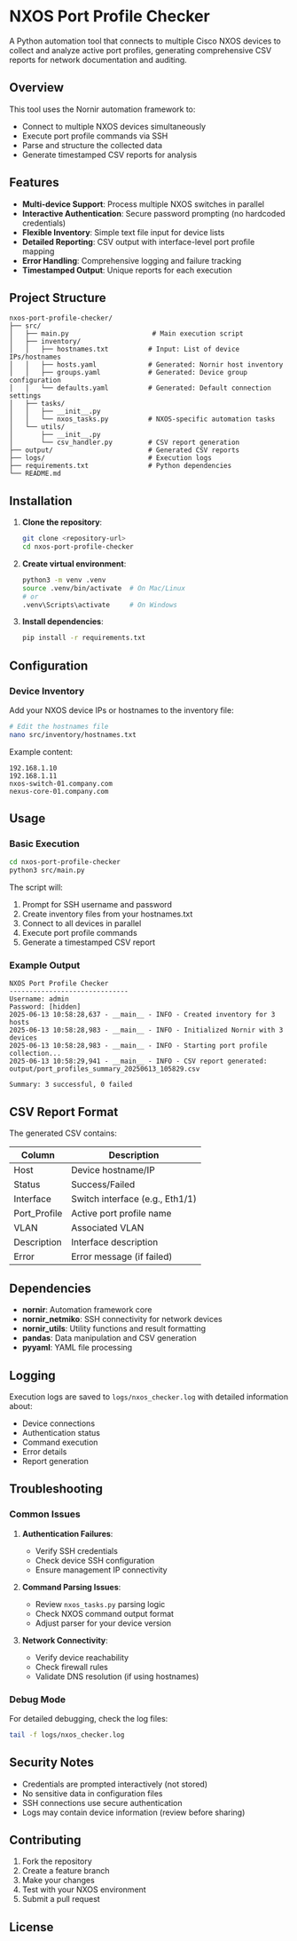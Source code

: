 # NXOS Port Profile Checker

A Python automation tool that connects to multiple Cisco NXOS devices to collect and analyze active port profiles, generating comprehensive CSV reports for network documentation and auditing.

## Overview

This tool uses the Nornir automation framework to:
- Connect to multiple NXOS devices simultaneously
- Execute port profile commands via SSH
- Parse and structure the collected data
- Generate timestamped CSV reports for analysis

## Features

- **Multi-device Support**: Process multiple NXOS switches in parallel
- **Interactive Authentication**: Secure password prompting (no hardcoded credentials)
- **Flexible Inventory**: Simple text file input for device lists
- **Detailed Reporting**: CSV output with interface-level port profile mapping
- **Error Handling**: Comprehensive logging and failure tracking
- **Timestamped Output**: Unique reports for each execution

## Project Structure

```
nxos-port-profile-checker/
├── src/
│   ├── main.py                     # Main execution script
│   ├── inventory/
│   │   ├── hostnames.txt          # Input: List of device IPs/hostnames
│   │   ├── hosts.yaml             # Generated: Nornir host inventory
│   │   ├── groups.yaml            # Generated: Device group configuration
│   │   └── defaults.yaml          # Generated: Default connection settings
│   ├── tasks/
│   │   ├── __init__.py
│   │   └── nxos_tasks.py          # NXOS-specific automation tasks
│   └── utils/
│       ├── __init__.py
│       └── csv_handler.py         # CSV report generation
├── output/                        # Generated CSV reports
├── logs/                          # Execution logs
├── requirements.txt               # Python dependencies
└── README.md
```

## Installation

1. **Clone the repository**:
   ```bash
   git clone <repository-url>
   cd nxos-port-profile-checker
   ```

2. **Create virtual environment**:
   ```bash
   python3 -m venv .venv
   source .venv/bin/activate  # On Mac/Linux
   # or
   .venv\Scripts\activate     # On Windows
   ```

3. **Install dependencies**:
   ```bash
   pip install -r requirements.txt
   ```

## Configuration

### Device Inventory

Add your NXOS device IPs or hostnames to the inventory file:

```bash
# Edit the hostnames file
nano src/inventory/hostnames.txt
```

Example content:
```
192.168.1.10
192.168.1.11
nxos-switch-01.company.com
nexus-core-01.company.com
```

## Usage

### Basic Execution

```bash
cd nxos-port-profile-checker
python3 src/main.py
```

The script will:
1. Prompt for SSH username and password
2. Create inventory files from your hostnames.txt
3. Connect to all devices in parallel
4. Execute port profile commands
5. Generate a timestamped CSV report

### Example Output

```
NXOS Port Profile Checker
------------------------------
Username: admin
Password: [hidden]
2025-06-13 10:58:28,637 - __main__ - INFO - Created inventory for 3 hosts
2025-06-13 10:58:28,983 - __main__ - INFO - Initialized Nornir with 3 devices
2025-06-13 10:58:28,983 - __main__ - INFO - Starting port profile collection...
2025-06-13 10:58:29,941 - __main__ - INFO - CSV report generated: output/port_profiles_summary_20250613_105829.csv

Summary: 3 successful, 0 failed
```

## CSV Report Format

The generated CSV contains:

| Column | Description |
|--------|-------------|
| Host | Device hostname/IP |
| Status | Success/Failed |
| Interface | Switch interface (e.g., Eth1/1) |
| Port_Profile | Active port profile name |
| VLAN | Associated VLAN |
| Description | Interface description |
| Error | Error message (if failed) |

## Dependencies

- **nornir**: Automation framework core
- **nornir_netmiko**: SSH connectivity for network devices
- **nornir_utils**: Utility functions and result formatting
- **pandas**: Data manipulation and CSV generation
- **pyyaml**: YAML file processing

## Logging

Execution logs are saved to `logs/nxos_checker.log` with detailed information about:
- Device connections
- Authentication status
- Command execution
- Error details
- Report generation

## Troubleshooting

### Common Issues

1. **Authentication Failures**:
   - Verify SSH credentials
   - Check device SSH configuration
   - Ensure management IP connectivity

2. **Command Parsing Issues**:
   - Review `nxos_tasks.py` parsing logic
   - Check NXOS command output format
   - Adjust parser for your device version

3. **Network Connectivity**:
   - Verify device reachability
   - Check firewall rules
   - Validate DNS resolution (if using hostnames)

### Debug Mode

For detailed debugging, check the log files:
```bash
tail -f logs/nxos_checker.log
```

## Security Notes

- Credentials are prompted interactively (not stored)
- No sensitive data in configuration files
- SSH connections use secure authentication
- Logs may contain device information (review before sharing)

## Contributing

1. Fork the repository
2. Create a feature branch
3. Make your changes
4. Test with your NXOS environment
5. Submit a pull request

## License
